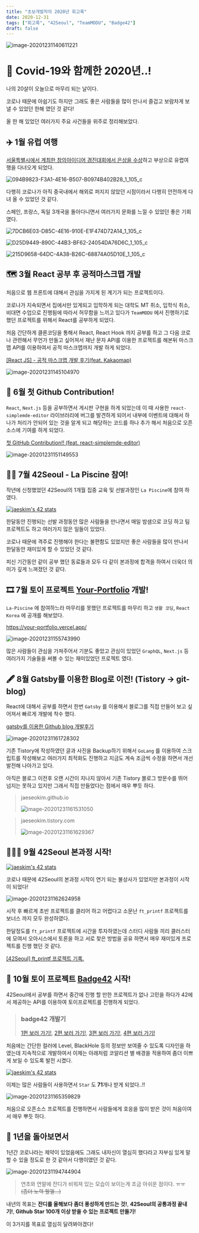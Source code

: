 ```yaml
---
title: "초보개발자의 2020년 회고록"
date: 2020-12-31
tags: ["회고록", "42Seoul", "TeamMODU", "Badge42"]
draft: false
---
```


![image-20201231140611221](image/2020-retrospective/image-20201231140611221.png)

# 🦠 Covid-19와 함께한 2020년..!

나의 20살이 오늘으로 마무리 되는 날이다.

코로나 때문에 아쉽기도 하지만 그래도 좋은 사람들을 많이 만나서 즐겁고 보람차게 보낼 수 있었던 한해 였던 것 같다!

올 한 해 있었던 여러가지 주요 사건들을 위주로 정리해보았다.

## ✈️ 1월 유럽 여행

[서울특별시에서 계최한 창의아이디어 경진대회에서 은상을 수상](https://m.blog.naver.com/PostView.nhn?blogId=2019sca&logNo=222086576390&navType=tl)하고 부상으로 유렵여행을 다녀오게 되었다.

![094B9823-F3A1-4E16-B507-B0974B402B28_1_105_c](image/2020-retrospective/094B9823-F3A1-4E16-B507-B0974B402B28_1_105_c.jpeg)

다행히 코로나가 아직 중국내에서 해외로 퍼지지 않았던 시점이라서 다행히 안전하게 다녀 올 수 있었던 것 같다.

스페인, 프랑스, 독일 3개국을 돌아다니면서 여러가지 문화를 느낄 수 있었던 좋은 기회였다.

![7DCB6E03-D85C-4E16-910E-E1F474D72A14_1_105_c](image/2020-retrospective/7DCB6E03-D85C-4E16-910E-E1F474D72A14_1_105_c.jpeg)

![D25D9449-890C-44B3-BF62-24054DA76D6C_1_105_c](image/2020-retrospective/D25D9449-890C-44B3-BF62-24054DA76D6C_1_105_c.jpeg)

![215D9658-64DC-4A38-B26C-68874A05D10E_1_105_c](image/2020-retrospective/215D9658-64DC-4A38-B26C-68874A05D10E_1_105_c.jpeg)

## 🗺 3월 React 공부 후 공적마스크맵 개발

처음으로 웹 프론트에 대해서 관심을 가지게 된 계기가 되는 프로젝트이다.

코로나가 지속되면서 집에서만 있게되고 입학하게 되는 대학도 MT 취소, 입학식 취소, 비대면 수업으로 진행됨에 따라서 허무함을 느끼고 있다가 `TeamMODU` 에서 진행하기로 했던 프로젝트를 위해서 React를 공부하게 되었다.

처음 간단하게 클론코딩을 통해서 React, React Hook 까지 공부를 하고 그 다음 코로나 관련해서 무언가 만들고 싶어져서 재난 문자 API를 이용한 프로젝트를 해본뒤 마스크맵 API를 이용하여서 공적 마스크맵까지 개발 하게 되었다.

[[React JS] - 공적 마스크맵 개발 후기(feat. Kakaomap)](https://jaeseokim.github.io/React/React-JS-%EA%B3%B5%EC%A0%81-%EB%A7%88%EC%8A%A4%ED%81%AC%EB%A7%B5-%EA%B0%9C%EB%B0%9C-%ED%9B%84%EA%B8%B0feat-Kakaomap/)

![image-20201231145104970](image/2020-retrospective/image-20201231145104970.png)

## 🎉 6월 첫 Github Contribution!

`React`, `Next.js` 등을 공부하면서 게시판 구현을 하게 되었는데 이 때 사용한 `react-simplemde-editor` 라이브러리에 버그를 발견하게 되어서 내부에 이벤트에 대해서 하나가 처리가 안되어 있는 것을 알게 되고 해당하는 코드를 하나 추가 해서 처음으로 오픈소스에 기여를 하게 되었다.

[첫 GitHub Contribution!! (feat. react-simplemde-editor)](https://jaeseokim.github.io/React/%EC%B2%AB-GitHub-Contribution-feat-react-simplemde-editor/)

![image-20201231151149553](image/2020-retrospective/image-20201231151149553.png)

## 🏊‍♂️ 7월 42Seoul - La Piscine 참여!

작년에 신청했었던 42Seoul의 1개월 집중 교육 및 선발과정인 `La Piscine`에 참여 하였다.

[![jaeskim's 42 stats](https://badge42.herokuapp.com/api/stats/jaeskim?cursus=C%20Piscine)](https://github.com/JaeSeoKim/badge42)

한달동안 진행되는 선발 과정동안 많은 사람들을 만나면서 매일 밤샘으로 코딩 하고 팀 프로젝트도 하고 여러가지 많은 일들이 있었다.

코로나 때문에 격주로 진행해야 한다는 불편함도 있었지만 좋은 사람들을 많이 만나서 한달동안 재미있게 할 수 있었던 것 같다.

피신 기간동안 같이 공부 했던 동료들과 모두 다 같이 본과정에 합격을 하여서 더욱더 의미가 깊게 느껴졌던 것 같다.

## 🎞 7월 토이 프로젝트 [Your-Portfolio](https://github.com/JaeSeoKim/Your-Portfolio) 개발!

`La-Piscine` 에 참여하느라 마무리를 못했던 프로젝트를 마무리 하고 `생활 코딩`, `React Korea` 에 공개를 해보았다.

https://your-portfolio.vercel.app/

![image-20201231155743990](image/2020-retrospective/image-20201231155743990.png)

많은 사람들이 관심을 가져주어서 기분도 좋았고 관심이 있었던 `GraphQL`, `Next.js` 등 여러가지 기술들을 써볼 수 있는 재미있었던 프로젝트 였다.

## 🖋 8월 Gatsby를 이용한 Blog로 이전! (Tistory -> git-blog)

React에 대해서 공부를 하면서 한번 `Gatsby` 를 이용해서 블로그를 직접 만들어 보고 싶어져서 빠르게 개발에 착수 했다.

[gatsby를 이용한 Github blog 개발후기](https://jaeseokim.github.io/React/gatsby-blog-%EA%B0%9C%EB%B0%9C-%ED%9B%84%EA%B8%B0/)

![image-20201231161728302](image/2020-retrospective/image-20201231161728302.png)

기존 Tistory에 작성하였던 글과 사진을 Backup하기 위해서 `GoLang` 를 이용하여 스크립트를 작성해보고 여러가지 최적화도 진행하고 지금도 계속 조금씩 수정을 하면서 개선 발전해 나아가고 있다.

아직은 블로그 이전후 오랜 시간이 지나지 않아서 기존 Tistory 블로그 방문수를 뛰어 넘지는 못하고 있지만 그래서 직접 만들었다는 점에서 매우 뿌듯 하다.

> jaeseokim.github.io
>
> ![image-20201231161531050](image/2020-retrospective/image-20201231161531050.png)

> jaeseokim.tistory.com
>
> ![image-20201231161629367](image/2020-retrospective/image-20201231161629367.png)

## 🏃🏻‍♂️ 9월 42Seoul 본과정 시작!

[![jaeskim's 42 stats](https://badge42.herokuapp.com/api/stats/jaeskim)](https://github.com/JaeSeoKim/badge42)

코로나 때문에 42Seoul의 본과정 시작이 연기 되는 불상사가 있었지만 본과정이 시작이 되었다!

![image-20201231162624958](image/2020-retrospective/image-20201231162624958.png)

시작 후 빠르게 초반 프로젝트를 클리어 하고 어렵다고 소문난 `ft_printf` 프로젝트를 보너스 까지 모두 완성하였다.

한달정도를 `ft_printf` 프로젝트에 시간을 투자하였는데 스터디 사람들 끼리 클러스터에 모여서 오아시스에서 토론을 하고 서로 찾은 방법을 공유 하면서 매우 재미있게 프로젝트를 진행 했던 것 같다.

[[42Seoul] ft_printf 프로젝트 기록.](https://jaeseokim.github.io/C/42Seoul-ft_printf-%ED%94%84%EB%A1%9C%EC%A0%9D%ED%8A%B8-%EA%B8%B0%EB%A1%9D/)

## 📌 10월 토이 프로젝트 [Badge42](https://github.com/JaeSeoKim/badge42) 시작!

42Seoul에서 공부를 하면서 중간에 진행 할 만한 프로젝트가 없나 고민을 하다가 42에서 제공하는 API를 이용하여 토이프로젝트를 진행하게 되었다.

> ### badge42 개발기
>
> [1편 보러 가기!](https://jaeseokim.github.io/Javascript/42-readme-stats-개발기_1/), [2편 보러 가기!](https://jaeseokim.github.io/Javascript/badge42-개발기_2_aka_42-readme-stats/), [3편 보러 가기!](https://jaeseokim.github.io/Javascript/badge42-개발기_3_aka_42-readme-stats/), [4편 보러 가기!](https://jaeseokim.github.io/Javascript/badge42-%EA%B0%9C%EB%B0%9C%EA%B8%B0_4/)

처음에는 간단한 컬러에 Level, BlackHole 등의 정보만 보여줄 수 있도록 디자인을 하였는데 지속적으로 개발하여서 이제는 아래처럼 코알리션 별 배경을 적용하여 좀더 이쁘게 보일 수 있도록 발전 시켰다.

[![jaeskim's 42 stats](https://badge42.herokuapp.com/api/stats/jaeskim)](https://github.com/JaeSeoKim/badge42)

이제는 많은 사람들이 사용하면서 `Star` 도 **71**개나 받게 되었다..!!

![image-20201231165359829](image/2020-retrospective/image-20201231165359829.png)

처음으로 오픈소스 프로젝트를 진행하면서 사람들에게 호응을 많이 받은 것이 처음이여서 매우 뿌듯 하다.

## 🤔 1년을 돌아보면서

1년간 코로나라는 제약이 있었음에도 그래도 내자신이 열심히 했다라고 자부심 있게 말 할 수 있을 정도로 한 것 같아서 다행이였던 것 같다.

![image-20201231194744904](image/2020-retrospective/image-20201231194744904.png)

> 연초와 연말에 잔디가 비워져 있는 모습이 보이는게 조금 아쉬운 점이다. ㅠㅠ ~~(좀더 노력 할껄...)~~

내년의 목표는 **잔디를 올해보다 좀더 풍성하게 만드는 것!**, **42Seoul의 공통과정 끝내기!**, **Github Star 100개 이상 받을 수 있는 프로젝트 만들기!**

이 3가지를 목표로 열심히 달려봐야겠다!
